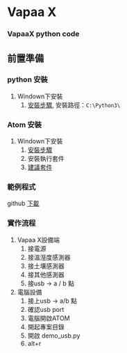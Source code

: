 # Vapaa X
### VapaaX python code

## 前置準備
### python 安裝 
1. Windown下安裝
   1. [安裝步驟](https://kknews.cc/zh-tw/tech/mg642n9.html), 安裝路徑：`C:\Python3\`

### Atom 安裝
1. Windown下安裝
   1. [安裝步驟](https://blog.csdn.net/erdouzhang/article/details/56478691)
   2. 安裝執行套件
   3. [建議套件](http://negaihoshi.logdown.com/posts/220517-atom-use-ideas-and-recommendations)

### 範例程式
   github [下載](https://github.com/ericyangs/vapaax/archive/master.zip)
      
### 實作流程
1. Vapaa X設備端
   1. 接電源
   2. 接溫溼度感測器
   3. 接土壤感測器
   4. 接其他感測器
   5. 接usb → a / b 點
2. 電腦設備
   1. 接上usb → a/b 點
   2. 確認usb port
   3. 電腦開啟ATOM
   4. 開起專案目錄
   5. 開啟 demo_usb.py
   6. alt+r
